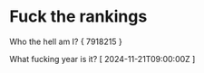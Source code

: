 # Fuck the rankings

Who the hell am I?
{ 7918215 }

What fucking year is it?
[ 2024-11-21T09:00:00Z ]
